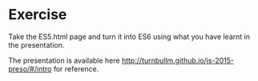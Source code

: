 Exercise
========

Take the ES5.html page and turn it into ES6 using what you have learnt in the presentation.

The presentation is available here http://turnbullm.github.io/js-2015-preso/#/intro for reference.
